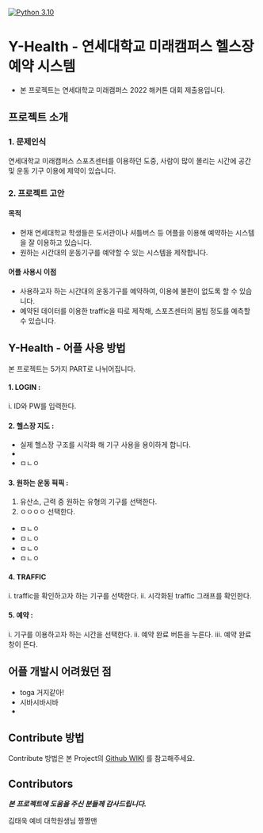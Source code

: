 
[![Python 3.10](https://img.shields.io/badge/python-3.10-blue.svg)](https://www.python.org/downloads/release/python-3812/)
# Y-Health - 연세대학교 미래캠퍼스 헬스장 예약 시스템
- 본 프로젝트는 연세대학교 미래캠퍼스 2022 해커톤 대회 제출용입니다.


프로젝트 소개
-----------------------

 ### 1. 문제인식
 연세대학교 미래캠퍼스 스포츠센터를 이용하던 도중, 사람이 많이 몰리는 시간에 공간 및 운동 기구 이용에 제약이 있습니다. 


 ### 2. 프로젝트 고안
  #### 목적
 * 현재 연세대학교 학생들은 도서관이나 셔틀버스 등 어플을 이용해 예약하는 시스템을 잘 이용하고 있습니다.
 * 원하는 시간대의 운동기구를 예약할 수 있는 시스템을 제작합니다.
 
  #### 어플 사용시 이점
 * 사용하고자 하는 시간대의 운동기구를 예약하여, 이용에 불편이 없도록 할 수 있습니다.
 * 예약된 데이터를 이용한 traffic을 따로 제작해, 스포츠센터의 붐빔 정도를 예측할 수 있습니다.
 
    

Y-Health - 어플 사용 방법
-----------------------

본 프로젝트는 5가지 PART로 나뉘어집니다.    
   

#### 1. LOGIN :
   i. ID와 PW를 입력한다.

#### 2. 헬스장 지도 :
   * 실제 헬스장 구조를 시각화 해 기구 사용을 용이하게 합니다.
   * 
   * ㅁㄴㅇ
   
#### 3. 원하는 운동 픽픽 :   
   1. 유산소, 근력 중 원하는 유형의 기구를 선택한다. 
   2. ㅇㅇㅇㅇ 선택한다.
   * ㅁㄴㅇ
   * ㅁㄴㅇ
   * ㅁㄴㅇ
   * ㅁㄴㅇ

#### 4. TRAFFIC
   i. traffic을 확인하고자 하는 기구를 선택한다.
   ii. 시각화된 traffic 그래프를 확인한다.
   
#### 5. 예약 :   
   i. 기구를 이용하고자 하는 시간을 선택한다.
   ii. 예약 완료 버튼을 누른다.
   iii. 예약 완료 창이 뜬다.


어플 개발시 어려웠던 점
----------------------
* toga 거지같아!
* 시바시바시바
* 

Contribute 방법
----------------------
Contribute 방법은 본 Project의 [Github WIKI](https://github.com/coyadon/GYM_reservation) 를 참고해주세요.

Contributors
----------------------
***본 프로젝트에 도움을 주신 분들께 감사드립니다.***

김태욱 예비 대학원생님 짱짱맨
